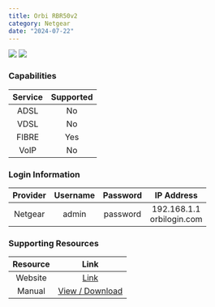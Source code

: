 ```yaml
---
title: Orbi RBR50v2
category: Netgear
date: "2024-07-22"
---
```

<img src="https://www.netgear.com/support/cloudimage/1/11/123573/" class="modem_image">
<img src="{{ "assets/img/orbi_rbr50v2_rear.jpg" | relative_url }}" class="modem_image">

### Capabilities

| Service | Supported |
| :-: | :-: |
| ADSL | No |
| VDSL | No |
| FIBRE | Yes |
| VoIP | No |

### Login Information

| Provider | Username | Password | IP Address |
| :-: | :-: | :-: | :-: |
| Netgear | admin | password | 192.168.1.1<br>orbilogin.com |

### Supporting Resources

| Resource | Link |
| :-: | :-: |
| Website | [Link](https://www.netgear.com/support/product/rbr50v2/) |
| Manual | [View / Download](https://www.downloads.netgear.com/files/GDC/RBK50/Orbi_UM_EN.pdf) |

